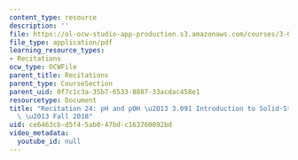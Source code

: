 ```yaml
---
content_type: resource
description: ''
file: https://ol-ocw-studio-app-production.s3.amazonaws.com/courses/3-091-introduction-to-solid-state-chemistry-fall-2018/ce6463cbd5f45ab047bdc163760092bd_MIT3_091F18_REC24.pdf
file_type: application/pdf
learning_resource_types:
- Recitations
ocw_type: OCWFile
parent_title: Recitations
parent_type: CourseSection
parent_uid: 0f7c1c3a-35b7-6533-8887-33acdac458e1
resourcetype: Document
title: "Recitation 24: pH and pOH \u2013 3.091 Introduction to Solid-State Chemistry\
  \ \u2013 Fall 2018"
uid: ce6463cb-d5f4-5ab0-47bd-c163760092bd
video_metadata:
  youtube_id: null
---
```

